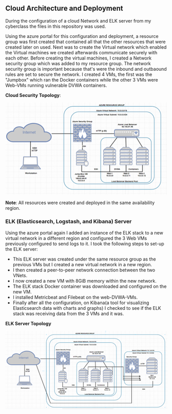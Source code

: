 ## Cloud Architecture and Deployment

During the configuration of a cloud Network and ELK server from my cyberclass the files in this repository was used.

Using the azure portal for this configuration and deployment, a resource group was first created that contained all that the other resources that were created later on used.
Next was to create the Virtual network which enabled the Virtual machines we created afterwards communicate securely with each other. Before creating the virtual machines, I created a Network security group which was added to my resource group. The network security group is important because that's were the inbound and outbaound rules are set to secure the network.
I created 4 VMs, the first was the "Jumpbox" which ran the Docker containers while the other 3 VMs were Web-VMs running vulnerable DVWA containers.

**Cloud Security Topology**:

![](diagrams/Cloud-Security-Topology.png)

**Note**: All resources were created and deployed in the same availability region.


### ELK (Elasticsearch, Logstash, and Kibana) Server

Using the azure portal again I added an instance of the ELK stack to a new virtual network in a different region and configured the 3 Web VMs previously configured to send logs to it.
I took the following steps to set-up the ELK server:

- This ELK server was created under the same resource group as the previous VMs but I created a new virtual network in a new region.
- I then created a peer-to-peer network connection between the two VNets.
- I now created a new VM with 8GiB memory within the new network.
- The ELK stack Docker container was downloaded and configured on the new VM.
- I installed Metricbeat and Filebeat on the web-DVWA-VMs.
- Finally after all the configuration, on Kibana(a tool for visualizing Elasticsearch data with charts and graphs) I checked to see if the ELK stack was receiving data from the 3 VMs and it was.

**ELK Server Topology**

![](diagrams/ELK-Server-Topology.png)
